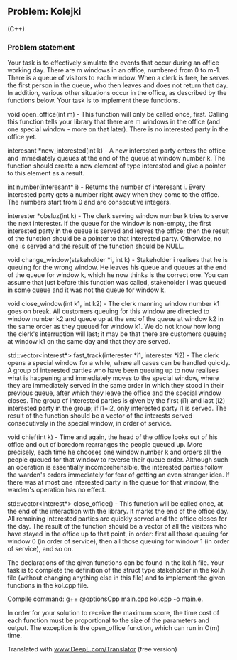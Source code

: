 ## Problem: Kolejki
(C++)
### Problem statement
Your task is to effectively simulate the events that occur during an office working day. There are m windows in an office, numbered from 0 to m-1. There is a queue of visitors to each window. When a clerk is free, he serves the first person in the queue, who then leaves and does not return that day. In addition, various other situations occur in the office, as described by the functions below. Your task is to implement these functions.

void open_office(int m) - This function will only be called once, first. Calling this function tells your library that there are m windows in the office (and one special window - more on that later). There is no interested party in the office yet.

interesant *new_interested(int k) - A new interested party enters the office and immediately queues at the end of the queue at window number k. The function should create a new element of type interested and give a pointer to this element as a result.

int number(interesant* i) - Returns the number of interesant i. Every interested party gets a number right away when they come to the office. The numbers start from 0 and are consecutive integers.

interester *obsluz(int k) - The clerk serving window number k tries to serve the next interester. If the queue for the window is non-empty, the first interested party in the queue is served and leaves the office; then the result of the function should be a pointer to that interested party. Otherwise, no one is served and the result of the function should be NULL.

void change_window(stakeholder *i, int k) - Stakeholder i realises that he is queuing for the wrong window. He leaves his queue and queues at the end of the queue for window k, which he now thinks is the correct one. You can assume that just before this function was called, stakeholder i was queued in some queue and it was not the queue for window k.

void close_window(int k1, int k2) - The clerk manning window number k1 goes on break. All customers queuing for this window are directed to window number k2 and queue up at the end of the queue at window k2 in the same order as they queued for window k1. We do not know how long the clerk's interruption will last; it may be that there are customers queuing at window k1 on the same day and that they are served.

std::vector<interest*> fast_track(interester *i1, interester *i2) - The clerk opens a special window for a while, where all cases can be handled quickly. A group of interested parties who have been queuing up to now realises what is happening and immediately moves to the special window, where they are immediately served in the same order in which they stood in their previous queue, after which they leave the office and the special window closes. The group of interested parties is given by the first (i1) and last (i2) interested party in the group; if i1=i2, only interested party i1 is served. The result of the function should be a vector of the interests served consecutively in the special window, in order of service.

void chief(int k) - Time and again, the head of the office looks out of his office and out of boredom rearranges the people queued up. More precisely, each time he chooses one window number k and orders all the people queued for that window to reverse their queue order. Although such an operation is essentially incomprehensible, the interested parties follow the warden's orders immediately for fear of getting an even stranger idea. If there was at most one interested party in the queue for that window, the warden's operation has no effect.

std::vector<interest*> close_office() - This function will be called once, at the end of the interaction with the library. It marks the end of the office day. All remaining interested parties are quickly served and the office closes for the day. The result of the function should be a vector of all the visitors who have stayed in the office up to that point, in order: first all those queuing for window 0 (in order of service), then all those queuing for window 1 (in order of service), and so on.

The declarations of the given functions can be found in the kol.h file. Your task is to complete the definition of the struct type stakeholder in the kol.h file (without changing anything else in this file) and to implement the given functions in the kol.cpp file.

Compile command:
g++ @optionsCpp main.cpp kol.cpp -o main.e.

In order for your solution to receive the maximum score, the time cost of each function must be proportional to the size of the parameters and output. The exception is the open_office function, which can run in O(m) time.

Translated with www.DeepL.com/Translator (free version)